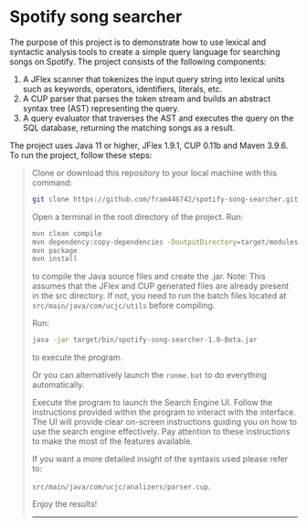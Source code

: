 # Spotify song searcher

The purpose of this project is to demonstrate how to use lexical and syntactic analysis tools to create a simple query language for searching songs on Spotify. The project consists of the following components:

1. A JFlex scanner that tokenizes the input query string into lexical units such as keywords, operators, identifiers, literals, etc.
2. A CUP parser that parses the token stream and builds an abstract syntax tree (AST) representing the query.
3. A query evaluator that traverses the AST and executes the query on the SQL database, returning the matching songs as a result.

The project uses Java 11 or higher, JFlex 1.9.1, CUP 0.11b and Maven 3.9.6. To run the project, follow these steps:

> Clone or download this repository to your local machine with this command: 
>
> ```bash
> git clone https://github.com/fram446742/spotify-song-searcher.git
> ```
> Open a terminal in the root directory of the project.
> Run:
>
> ```bash
> mvn clean compile
> mvn dependency:copy-dependencies -DoutputDirectory=target/modules
> mvn package
> mvn install
> ```
> to compile the Java source files and create the .jar. Note: This assumes that the JFlex and CUP generated files are already present in the src directory. If not, you need to run the batch files located at `src/main/java/com/ucjc/utils` before compiling.
>
> Run:
>
> ```bash
> java -jar target/bin/spotify-song-searcher-1.0-Beta.jar
> ```
> to execute the program.
>
> Or you can alternatively launch the `runme.bat` to do everything automatically.
>
> Execute the program to launch the Search Engine UI. Follow the instructions provided within the program to interact with the interface. The UI will provide clear on-screen instructions guiding you on how to use the search engine effectively. Pay attention to these instructions to make the most of the features available.
>
> If you want a more detailed insight of the syntaxis used please refer to:
>
> `src/main/java/com/ucjc/analizers/parser.cup`.
>
> Enjoy the results!
>
> ---
